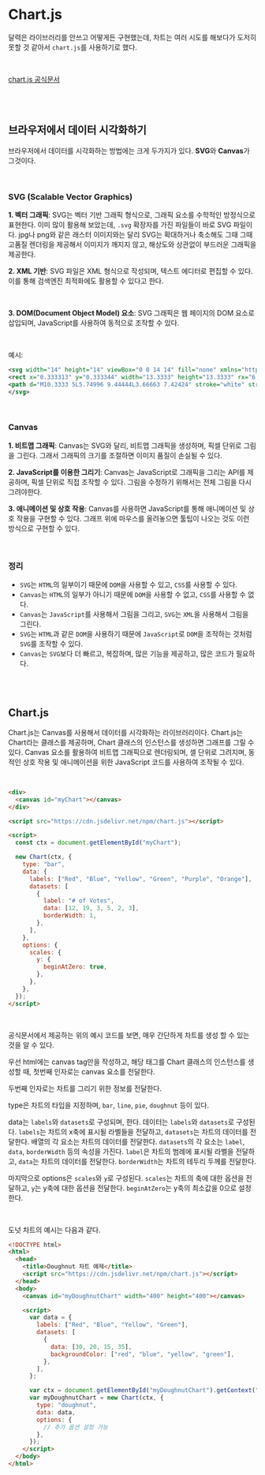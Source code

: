 # Chart.js

달력은 라이브러리를 안쓰고 어떻게든 구현했는데, 차트는 여러 시도를 해보다가 도저히 못할 것 같아서 `chart.js`를 사용하기로 했다.

<br>

[chart.js 공식문서](https://www.chartjs.org/docs/latest/getting-started/)

<br>
<br>

## 브라우저에서 데이터 시각화하기

브라우저에서 데이터를 시각화하는 방법에는 크게 두가지가 있다. **SVG**와 **Canvas**가 그것이다.

<br>

### SVG (Scalable Vector Graphics)

**1. 벡터 그래픽**: SVG는 벡터 기반 그래픽 형식으로, 그래픽 요소를 수학적인 방정식으로 표현한다. 이미 많이 활용해 보았는데, `.svg` 확장자를 가진 파일들이 바로 SVG 파일이다. jpg나 png와 같은 래스터 이미지와는 달리 SVG는 확대하거나 축소해도 그때 그때 고품질 렌더링을 제공해서 이미지가 깨지지 않고, 해상도와 상관없이 부드러운 그래픽을 제공한다.

**2. XML 기반**: SVG 파일은 XML 형식으로 작성되며, 텍스트 에디터로 편집할 수 있다. 이를 통해 검색엔진 최적화에도 활용할 수 있다고 한다.

<br>

**3. DOM(Document Object Model) 요소**: SVG 그래픽은 웹 페이지의 DOM 요소로 삽입되며, JavaScript를 사용하여 동적으로 조작할 수 있다.

<br>

예시:

```xml
<svg width="14" height="14" viewBox="0 0 14 14" fill="none" xmlns="http://www.w3.org/2000/svg">
<rect x="0.333313" y="0.333344" width="13.3333" height="13.3333" rx="6.66667" fill="black"/>
<path d="M10.3333 5L5.74996 9.44444L3.66663 7.42424" stroke="white" stroke-linecap="round" stroke-linejoin="round"/>
</svg>
```

<br>

### Canvas

**1. 비트맵 그래픽**: Canvas는 SVG와 달리, 비트맵 그래픽을 생성하며, 픽셀 단위로 그림을 그린다. 그래서 그래픽의 크기를 조절하면 이미지 품질이 손실될 수 있다.

**2. JavaScript를 이용한 그리기**: Canvas는 JavaScript로 그래픽을 그리는 API를 제공하며, 픽셀 단위로 직접 조작할 수 있다. 그림을 수정하기 위해서는 전체 그림을 다시 그려야한다.

**3. 애니메이션 및 상호 작용**: Canvas를 사용하면 JavaScript를 통해 애니메이션 및 상호 작용을 구현할 수 있다. 그래프 위에 마우스를 올려놓으면 툴팁이 나오는 것도 이런 방식으로 구현할 수 있다.

<br>

### 정리

- `SVG`는 `HTML`의 일부이기 때문에 `DOM`을 사용할 수 있고, `CSS`를 사용할 수 있다.
- `Canvas`는 `HTML`의 일부가 아니기 때문에 `DOM`을 사용할 수 없고, `CSS`를 사용할 수 없다.
- `Canvas`는 `JavaScript`를 사용해서 그림을 그리고, `SVG`는 `XML`을 사용해서 그림을 그린다.
- `SVG`는 `HTML`과 같은 `DOM`을 사용하기 때문에 `JavaScript`로 `DOM`을 조작하는 것처럼 `SVG`를 조작할 수 있다.
- `Canvas`는 `SVG`보다 더 빠르고, 복잡하며, 많은 기능을 제공하고, 많은 코드가 필요하다.

<br>
<br>

## Chart.js

Chart.js는 Canvas를 사용해서 데이터를 시각화하는 라이브러리이다. Chart.js는 Chart라는 클래스를 제공하며, Chart 클래스의 인스턴스를 생성하면 그래프를 그릴 수 있다. Canvas 요소를 활용하여 비트맵 그래픽으로 렌더링되며, 셀 단위로 그려지며, 동적인 상호 작용 및 애니메이션을 위한 JavaScript 코드를 사용하여 조작될 수 있다.

<br>

```html
<div>
  <canvas id="myChart"></canvas>
</div>

<script src="https://cdn.jsdelivr.net/npm/chart.js"></script>

<script>
  const ctx = document.getElementById("myChart");

  new Chart(ctx, {
    type: "bar",
    data: {
      labels: ["Red", "Blue", "Yellow", "Green", "Purple", "Orange"],
      datasets: [
        {
          label: "# of Votes",
          data: [12, 19, 3, 5, 2, 3],
          borderWidth: 1,
        },
      ],
    },
    options: {
      scales: {
        y: {
          beginAtZero: true,
        },
      },
    },
  });
</script>
```

<br>

공식문서에서 제공하는 위의 예시 코드를 보면, 매우 간단하게 차트를 생성 할 수 있는 것을 알 수 있다.

우선 html에는 canvas tag만을 작성하고, 해당 태그를 Chart 클래스의 인스턴스를 생성할 때, 첫번째 인자로는 canvas 요소를 전달한다.

두번째 인자로는 차트를 그리기 위한 정보를 전달한다.

type은 차트의 타입을 지정하며, `bar`, `line`, `pie`, `doughnut` 등이 있다.

data는 `labels`와 `datasets`로 구성되며, 한다. 데이터는 `labels`와 `datasets`로 구성된다. `labels`는 차트의 x축에 표시될 라벨들을 전달하고, `datasets`는 차트의 데이터를 전달한다. 배열의 각 요소는 차트의 데이터를 전달한다. `datasets`의 각 요소는 `label`, `data`, `borderWidth` 등의 속성을 가진다. `label`은 차트의 범례에 표시될 라벨을 전달하고, `data`는 차트의 데이터를 전달한다. `borderWidth`는 차트의 테두리 두께를 전달한다.

마지막으로 options은 `scales`와 `y`로 구성된다. `scales`는 차트의 축에 대한 옵션을 전달하고, `y`는 y축에 대한 옵션을 전달한다. `beginAtZero`는 y축의 최소값을 0으로 설정한다.

<br>

도넛 차트의 예시는 다음과 같다.

```html
<!DOCTYPE html>
<html>
  <head>
    <title>Doughnut 차트 예제</title>
    <script src="https://cdn.jsdelivr.net/npm/chart.js"></script>
  </head>
  <body>
    <canvas id="myDoughnutChart" width="400" height="400"></canvas>

    <script>
      var data = {
        labels: ["Red", "Blue", "Yellow", "Green"],
        datasets: [
          {
            data: [30, 20, 15, 35],
            backgroundColor: ["red", "blue", "yellow", "green"],
          },
        ],
      };

      var ctx = document.getElementById("myDoughnutChart").getContext("2d");
      var myDoughnutChart = new Chart(ctx, {
        type: "doughnut",
        data: data,
        options: {
          // 추가 옵션 설정 가능
        },
      });
    </script>
  </body>
</html>
```
